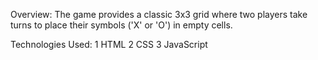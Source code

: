 Overview:
The game provides a classic 3x3 grid where two players take turns to place their symbols ('X' or 'O') in empty cells. 

Technologies Used:
1 HTML
2 CSS
3 JavaScript
